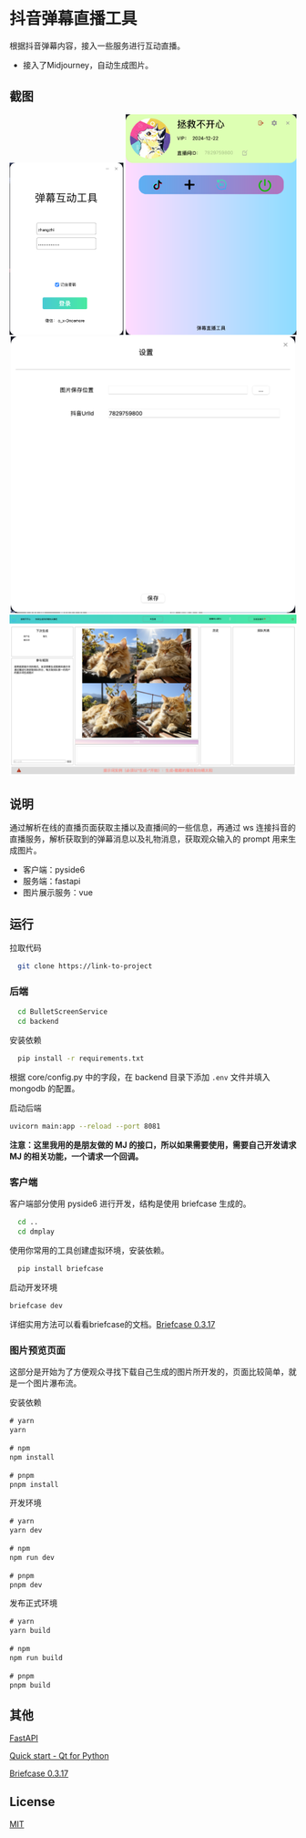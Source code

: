 # 抖音弹幕直播工具

根据抖音弹幕内容，接入一些服务进行互动直播。

- 接入了Midjourney，自动生成图片。

## 截图

<div align="center">
	<img src="assets/login.png" alt="login" width="200">
  <img src="assets/home.png" alt="home" width="300">
	<img src="assets/settings.png" alt="settings" width="500">
</div>

<div align="center">
	<img src="assets/dm_mj.png" alt="dy_mj" width="800">
</div>

## 说明

通过解析在线的直播页面获取主播以及直播间的一些信息，再通过 ws 连接抖音的直播服务，解析获取到的弹幕消息以及礼物消息，获取观众输入的 prompt 用来生成图片。

- 客户端：pyside6
- 服务端：fastapi
- 图片展示服务：vue

## 运行

拉取代码

```bash
  git clone https://link-to-project
```

### 后端

```bash
  cd BulletScreenService
  cd backend
```

安装依赖

```bash
  pip install -r requirements.txt
```

根据 core/config.py 中的字段，在 backend 目录下添加 `.env` 文件并填入 mongodb 的配置。

启动后端

```bash
uvicorn main:app --reload --port 8081
```

**注意：这里我用的是朋友做的 MJ 的接口，所以如果需要使用，需要自己开发请求 MJ 的相关功能，一个请求一个回调。**

### 客户端

客户端部分使用 pyside6 进行开发，结构是使用 briefcase 生成的。

```bash
  cd ..
  cd dmplay
```

使用你常用的工具创建虚拟环境，安装依赖。

```bash
  pip install briefcase
```

启动开发环境

```bash
briefcase dev
```

详细实用方法可以看看briefcase的文档。[Briefcase 0.3.17](https://briefcase.readthedocs.io/en/stable/)

### 图片预览页面

这部分是开始为了方便观众寻找下载自己生成的图片所开发的，页面比较简单，就是一个图片瀑布流。

安装依赖

```
# yarn
yarn

# npm
npm install

# pnpm
pnpm install
```

开发环境

```
# yarn
yarn dev

# npm
npm run dev

# pnpm
pnpm dev
```

发布正式环境

```
# yarn
yarn build

# npm
npm run build

# pnpm
pnpm build
```

## 其他

[FastAPI](https://fastapi.tiangolo.com/)

[Quick start - Qt for Python](https://doc.qt.io/qtforpython-6/quickstart.html)

[Briefcase 0.3.17](https://briefcase.readthedocs.io/en/stable/)

## License

[MIT](https://choosealicense.com/licenses/mit/)
